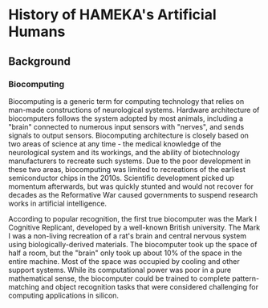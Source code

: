 # History of HAMEKA's Artificial Humans

## Background

### Biocomputing

Biocomputing is a generic term for computing technology that relies on man-made constructions of neurological systems. Hardware architecture of biocomputers follows the system adopted by most animals, including a "brain" connected to numerous input sensors with "nerves", and sends signals to output sensors. Biocomputing architecture is closely based on two areas of science at any time - the medical knowledge of the neurological system and its workings, and the ability of biotechnology manufacturers to recreate such systems. Due to the poor development in these two areas, biocomputing was limited to recreations of the earliest semiconductor chips in the 2010s. Scientific development picked up momentum afterwards, but was quickly stunted and would not recover for decades as the Reformative War caused governments to suspend research works in artificial intelligence.

According to popular recognition, the first true biocomputer was the Mark I Cognitive Replicant, developed by a well-known British university. The Mark I was a non-living recreation of a rat's brain and central nervous system using biologically-derived materials. The biocomputer took up the space of half a room, but the "brain" only took up about 10% of the space in the entire machine. Most of the space was occupied by cooling and other support systems. While its computational power was poor in a pure mathematical sense, the biocomputer could be trained to complete pattern-matching and object recognition tasks that were considered challenging for computing applications in silicon.

